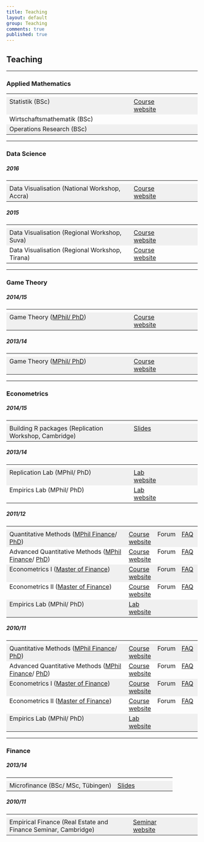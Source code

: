 ```yaml
---
title: Teaching
layout: default
group: Teaching
comments: true
published: true
---
```




## Teaching

***

### <a name="maths"></a> Applied Mathematics


<TABLE WIDTH="100%"> 
<TR>
<TH VALIGN="TOP" WIDTH="65%">  </TH>
<TH VALIGN="TOP" WIDTH="15%">  </TH>
<TH VALIGN="TOP" WIDTH="10%">  </TH>
<TH VALIGN="TOP" WIDTH="10%">  </TH>
</TR>
<TR bgcolor="#f0f0f0">
<TD VALIGN="TOP">Statistik (BSc)</TD>
<TD VALIGN="TOP"><a href="statistics/index.html">Course website</a></TD>
<TD VALIGN="TOP"> </TD>
<TD VALIGN="TOP"> </TD>
</TR>
<TR>
<TD VALIGN="TOP">Wirtschaftsmathematik (BSc)</TD>
<TD VALIGN="TOP"> </TD>
<TD VALIGN="TOP"> </TD>
<TD VALIGN="TOP"> </TD>
</TR>
<TR bgcolor="#f0f0f0">
<TD VALIGN="TOP">Operations Research (BSc)</TD>
<TD VALIGN="TOP"> </TD>
<TD VALIGN="TOP"> </TD>
<TD VALIGN="TOP"> </TD>
</TR>
</TABLE>


***

### <a name="r"></a> Data Science

##### 2016

<TABLE WIDTH="100%"> 
<TR>
<TH VALIGN="TOP" WIDTH="65%">  </TH>
<TH VALIGN="TOP" WIDTH="15%">  </TH>
<TH VALIGN="TOP" WIDTH="10%">  </TH>
<TH VALIGN="TOP" WIDTH="10%">  </TH>
</TR>
<TR bgcolor="#f0f0f0">
<TD VALIGN="TOP">Data Visualisation (National Workshop, Accra)</TD>
<TD VALIGN="TOP"><a href="viz/index.html">Course website</a> </TD>
<TD VALIGN="TOP">  </TD>
<TD VALIGN="TOP"> </TD>
</TR>
</TABLE>


##### 2015

<TABLE WIDTH="100%"> 
<TR>
<TH VALIGN="TOP" WIDTH="65%">  </TH>
<TH VALIGN="TOP" WIDTH="15%">  </TH>
<TH VALIGN="TOP" WIDTH="10%">  </TH>
<TH VALIGN="TOP" WIDTH="10%">  </TH>
</TR>
<TR bgcolor="#f0f0f0">
<TD VALIGN="TOP">Data Visualisation (Regional Workshop, Suva)</TD>
<TD VALIGN="TOP"><a href="viz/index.html">Course website</a> </TD>
<TD VALIGN="TOP">  </TD>
<TD VALIGN="TOP"> </TD>
</TR>
<TR >
<TD VALIGN="TOP">Data Visualisation (Regional Workshop, Tirana)</TD>
<TD VALIGN="TOP"><a href="viz/index.html">Course website</a> </TD>
<TD VALIGN="TOP">  </TD>
<TD VALIGN="TOP"> </TD>
</TR>
</TABLE>

***

### <a name="games"></a> Game Theory


##### 2014/15

<TABLE WIDTH="100%"> 
<TR>
<TH VALIGN="TOP" WIDTH="65%">  </TH>
<TH VALIGN="TOP" WIDTH="15%">  </TH>
<TH VALIGN="TOP" WIDTH="10%">  </TH>
<TH VALIGN="TOP" WIDTH="10%">  </TH>
</TR>
<TR bgcolor="#f0f0f0">
<TD VALIGN="TOP">Game Theory (<a href="http://www.training.cam.ac.uk/event/1197051">MPhil/ PhD</a>)</TD>
<TD VALIGN="TOP"><a href="games/index.html">Course website</a></TD>
<TD VALIGN="TOP"> </TD>
<TD VALIGN="TOP"> </TD>
</TR>
</TABLE>

##### 2013/14

<TABLE WIDTH="100%"> 
<TR>
<TH VALIGN="TOP" WIDTH="65%">  </TH>
<TH VALIGN="TOP" WIDTH="15%">  </TH>
<TH VALIGN="TOP" WIDTH="10%">  </TH>
<TH VALIGN="TOP" WIDTH="10%">  </TH>
</TR>
<TR bgcolor="#f0f0f0">
<TD VALIGN="TOP">Game Theory (<a href="http://www.training.cam.ac.uk/event/1062223">MPhil/ PhD</a>)</TD>
<TD VALIGN="TOP"><a href="games/index.html">Course website</a></TD>
<TD VALIGN="TOP"> </TD>
<TD VALIGN="TOP"> </TD>
</TR>
</TABLE>

***

### <a name="econometrics"></a>Econometrics

##### 2014/15

<TABLE WIDTH="100%"> 
<TR>
<TH VALIGN="TOP" WIDTH="65%">  </TH>
<TH VALIGN="TOP" WIDTH="15%">  </TH>
<TH VALIGN="TOP" WIDTH="10%">  </TH>
<TH VALIGN="TOP" WIDTH="10%">  </TH>
</TR>
<TR bgcolor="#f0f0f0">
<TD VALIGN="TOP">Building R packages (Replication Workshop, Cambridge)</TD>
<TD VALIGN="TOP"><a href="slides/r-packages.pdf">Slides</a> </TD>
<TD VALIGN="TOP"> </TD>
<TD VALIGN="TOP"> </TD>
</TR>
</TABLE>

##### 2013/14

<TABLE WIDTH="100%"> 
<TR>
<TH VALIGN="TOP" WIDTH="65%">  </TH>
<TH VALIGN="TOP" WIDTH="15%">  </TH>
<TH VALIGN="TOP" WIDTH="10%">  </TH>
<TH VALIGN="TOP" WIDTH="10%">  </TH>
</TR>
<TR bgcolor="#f0f0f0">
<TD VALIGN="TOP">Replication Lab (MPhil/ PhD)</TD>
<TD VALIGN="TOP"><a href="replication/index.html">Lab website</a></TD>
<TD VALIGN="TOP"> </TD>
<TD VALIGN="TOP"> </TD>
</TR>
<TR >
<TD VALIGN="TOP">Empirics Lab (MPhil/ PhD)</TD>
<TD VALIGN="TOP"><a href="consulting/index.html">Lab website</a></TD>
<TD VALIGN="TOP"> </TD>
<TD VALIGN="TOP"> </TD>
</TR>
</TABLE>

##### 2011/12

<TABLE WIDTH="100%"> 
<TR>
<TH VALIGN="TOP" WIDTH="65%">  </TH><TH VALIGN="TOP" WIDTH="15%">  </TH><TH VALIGN="TOP" WIDTH="10%">  </TH><TH VALIGN="TOP" WIDTH="10%">  </TH>
</TR>
<TR bgcolor="#f0f0f0">
<TD VALIGN="TOP">Quantitative Methods (<a href="http://www.jbs.cam.ac.uk/programmes/research-programmes/research-masters/mphil-finance/">MPhil Finance</a>/ <a href="https://www.jbs.cam.ac.uk/programmes/research-programmes/">PhD</a>)</TD>
<TD VALIGN="TOP"><a href="quant1/index.html">Course website</a></TD>
<TD VALIGN="TOP">Forum</TD>
<TD VALIGN="TOP"><a href="faq/faq1/index.html">FAQ</a></TD>
</TR>
<TR >
<TD VALIGN="TOP">Advanced Quantitative Methods (<a href="http://www.jbs.cam.ac.uk/programmes/research-programmes/research-masters/mphil-finance/">MPhil Finance</a>/ <a href="https://www.jbs.cam.ac.uk/programmes/research-programmes/">PhD</a>)</TD>
<TD VALIGN="TOP"><a href="quant2/index.html">Course website</a></TD>
<TD VALIGN="TOP">Forum</TD>
<TD VALIGN="TOP"><a href="faq/faq2/index.html">FAQ</a></TD>
</TR>
<TR bgcolor="#f0f0f0">
<TD VALIGN="TOP">Econometrics I (<a href="http://www.jbs.cam.ac.uk/programmes/master-of-finance-mfin/">Master of Finance</a>)</TD>
<TD VALIGN="TOP"><a href="econometrics1/index.html">Course website</a></TD>
<TD VALIGN="TOP">Forum</TD>
<TD VALIGN="TOP"><a href="faq/faq1/index.html">FAQ</a></TD>
</TR>
<TR >
<TD VALIGN="TOP">Econometrics II (<a href="http://www.jbs.cam.ac.uk/programmes/master-of-finance-mfin/">Master of Finance</a>)</TD>
<TD VALIGN="TOP"><a href="econometrics2/index.html">Course website</a></TD>
<TD VALIGN="TOP">Forum</TD>
<TD VALIGN="TOP"><a href="faq/faq2/index.html">FAQ</a></TD>
</TR>
<TR bgcolor="#f0f0f0">
<TD VALIGN="TOP">Empirics Lab (MPhil/ PhD)</TD>
<TD VALIGN="TOP"><a href="consulting/index.html">Lab website</a></TD>
<TD VALIGN="TOP"> </TD>
<TD VALIGN="TOP"> </TD>
</TR>
</TABLE>

##### 2010/11

<TABLE WIDTH="100%"> 
<TR>
<TH VALIGN="TOP" WIDTH="65%">  </TH><TH VALIGN="TOP" WIDTH="15%">  </TH><TH VALIGN="TOP" WIDTH="10%">  </TH><TH VALIGN="TOP" WIDTH="10%">  </TH>
</TR>
<TR bgcolor="#f0f0f0">
<TD VALIGN="TOP">Quantitative Methods (<a href="http://www.jbs.cam.ac.uk/programmes/research-programmes/research-masters/mphil-finance/">MPhil Finance</a>/ <a href="https://www.jbs.cam.ac.uk/programmes/research-programmes/">PhD</a>)</TD>
<TD VALIGN="TOP"><a href="quant1/index.html">Course website</a></TD>
<TD VALIGN="TOP">Forum</TD>
<TD VALIGN="TOP"><a href="faq/faq1/index.html">FAQ</a></TD>
</TR>
<TR >
<TD VALIGN="TOP">Advanced Quantitative Methods (<a href="http://www.jbs.cam.ac.uk/programmes/research-programmes/research-masters/mphil-finance/">MPhil Finance</a>/ <a href="https://www.jbs.cam.ac.uk/programmes/research-programmes/">PhD</a>)</TD>
<TD VALIGN="TOP"><a href="quant2/index.html">Course website</a></TD>
<TD VALIGN="TOP">Forum</TD>
<TD VALIGN="TOP"><a href="faq/faq2/index.html">FAQ</a></TD>
</TR>
<TR bgcolor="#f0f0f0">
<TD VALIGN="TOP">Econometrics I (<a href="http://www.jbs.cam.ac.uk/programmes/master-of-finance-mfin/">Master of Finance</a>)</TD>
<TD VALIGN="TOP"><a href="econometrics1/index.html">Course website</a></TD>
<TD VALIGN="TOP">Forum</TD>
<TD VALIGN="TOP"><a href="faq/faq1/index.html">FAQ</a></TD>
</TR>
<TR >
<TD VALIGN="TOP">Econometrics II (<a href="http://www.jbs.cam.ac.uk/programmes/master-of-finance-mfin/">Master of Finance</a>)</TD>
<TD VALIGN="TOP"><a href="econometrics2/index.html">Course website</a></TD>
<TD VALIGN="TOP">Forum</TD>
<TD VALIGN="TOP"><a href="faq/faq2/index.html">FAQ</a></TD>
</TR>
<TR bgcolor="#f0f0f0">
<TD VALIGN="TOP">Empirics Lab (MPhil/ PhD)</TD>
<TD VALIGN="TOP"><a href="consulting/index.html">Lab website</a></TD>
<TD VALIGN="TOP"> </TD>
<TD VALIGN="TOP"> </TD>
</TR>
</TABLE>

***

### <a name="finance"></a> Finance

##### 2013/14

<TABLE WIDTH="100%"> 
<TR>
<TH VALIGN="TOP" WIDTH="65%">  </TH>
<TH VALIGN="TOP" WIDTH="15%">  </TH>
<TH VALIGN="TOP" WIDTH="10%">  </TH>
<TH VALIGN="TOP" WIDTH="10%">  </TH>
</TR>
<TR bgcolor="#f0f0f0">
<TD VALIGN="TOP">Microfinance (BSc/ MSc, Tübingen)</TD>
<TD VALIGN="TOP"><a href="slides/microfinance.pdf">Slides</a> </TD>
<TD VALIGN="TOP"> </TD>
<TD VALIGN="TOP"> </TD>
</TR>
</TABLE>

##### 2010/11

<TABLE WIDTH="100%"> 
<TR>
<TH VALIGN="TOP" WIDTH="65%">  </TH>
<TH VALIGN="TOP" WIDTH="15%">  </TH>
<TH VALIGN="TOP" WIDTH="10%">  </TH>
<TH VALIGN="TOP" WIDTH="10%">  </TH>
</TR>
<TR bgcolor="#f0f0f0">
<TD VALIGN="TOP">Empirical Finance (Real Estate and Finance Seminar, Cambridge)</TD>
<TD VALIGN="TOP"><a href="finance/index.html">Seminar website</a></TD>
<TD VALIGN="TOP"> </TD>
<TD VALIGN="TOP"> </TD>
</TR>
</TABLE>


